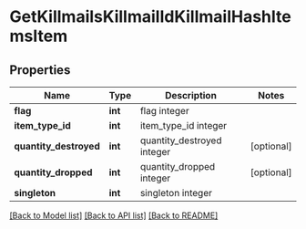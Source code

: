 # GetKillmailsKillmailIdKillmailHashItemsItem

## Properties
Name | Type | Description | Notes
------------ | ------------- | ------------- | -------------
**flag** | **int** | flag integer | 
**item_type_id** | **int** | item_type_id integer | 
**quantity_destroyed** | **int** | quantity_destroyed integer | [optional] 
**quantity_dropped** | **int** | quantity_dropped integer | [optional] 
**singleton** | **int** | singleton integer | 

[[Back to Model list]](../../README.md#documentation-for-models) [[Back to API list]](../../README.md#documentation-for-api-endpoints) [[Back to README]](../../README.md)

